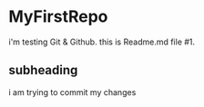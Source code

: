 # MyFirstRepo

i'm testing Git & Github\.
this is Readme.md file #1.

## subheading 
i am trying to commit my changes 
